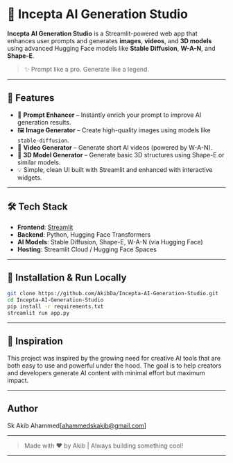 # 🚀 Incepta AI Generation Studio

**Incepta AI Generation Studio** is a Streamlit-powered web app that enhances user prompts and generates **images**, **videos**, and **3D models** using advanced Hugging Face models like **Stable Diffusion**, **W-A-N**, and **Shape-E**.

> ✨ Prompt like a pro. Generate like a legend.

---

## 🎯 Features

- 🔮 **Prompt Enhancer** – Instantly enrich your prompt to improve AI generation results.
- 🖼️ **Image Generator** – Create high-quality images using models like `stable-diffusion`.
- 🎥 **Video Generator** – Generate short AI videos (powered by W-A-N).
- 🧊 **3D Model Generator** – Generate basic 3D structures using Shape-E or similar models.
- 💡 Simple, clean UI built with Streamlit and enhanced with interactive widgets.

---

## 🛠️ Tech Stack

- **Frontend**: [Streamlit](https://streamlit.io/)
- **Backend**: Python, Hugging Face Transformers
- **AI Models**: Stable Diffusion, Shape-E, W-A-N (via Hugging Face)
- **Hosting**: Streamlit Cloud / Hugging Face Spaces

---

## 🚧 Installation & Run Locally

```bash
git clone https://github.com/AkibDa/Incepta-AI-Generation-Studio.git
cd Incepta-AI-Generation-Studio
pip install -r requirements.txt
streamlit run app.py
```

---

## 🧠 Inspiration

This project was inspired by the growing need for creative AI tools that are both easy to use and powerful under the hood. The goal is to help creators and developers generate AI content with minimal effort but maximum impact.

---

## Author

Sk Akib Ahammed[ahammedskakib@gmail.com]

---

> Made with ❤️ by Akib | Always building something cool!

---
